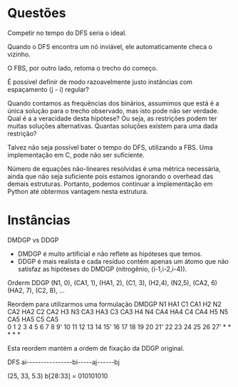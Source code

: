 # Questões
Competir no tempo do DFS seria o ideal.

Quando o DFS encontra um nó inviável, ele automaticamente checa o vizinho.

O FBS, por outro lado, retoma o trecho do começo.

É possível definir de modo razoavelmente justo instâncias com espaçamento (j - i) regular?

Quando contamos as frequências dos binários, assumimos que está é a única solução para o trecho observado, mas isto pode não ser verdade. Qual é a a veracidade desta hipótese? Ou seja, as restrições podem ter muitas soluções alternativas. Quantas soluções existem para uma dada restrição?

Talvez não seja possível bater o tempo do DFS, utilizando a FBS. Uma implementação em C, pode não ser suficiente.

Número de equações não-lineares resolvidas é uma métrica necessária, ainda que não seja suficiente pois estamos ignorando o overhead das demais estruturas. Portanto, podemos continuar a implementação em Python até obtermos vantagem nesta estrutura.

# Instâncias
DMDGP vs DDGP
- DMDGP é muito artificial e não reflete as hipóteses que temos.
- DDGP é mais realista e cada resíduo contém apenas um átomo que não satisfaz as hipóteses do DMDGP (nitrogênio, (i-1,i-2,i-4)).

Orderm DDGP
(N1, 0), (CA1, 1), (HA1, 2), (C1, 3), (H2,4), (N2,5), (CA2, 6) (HA2, 7), (C2, 8), ...

Reordem para utilizarmos uma formulação DMDGP
N1 HA1 C1 CA1 H2 N2 CA2 HA2 C2 CA2 H3 N3 CA3 HA3 C3 CA3 H4 N4 CA4 HA4 C4 CA4 H5 N5 CA5 HA5 C5 CA5  
0  1   2  3   4  5  6   7   8  9'  10 11 12  13  14 15' 16 17 18  19  20 21' 22 23 24  25  26 27'
          *         *                    *                    *                    *



Esta reordem mantém a ordem de fixação da DDGP original.

DFS
ai----------------bi-----aj------bj

(25, 33, 5.3)
b[28:33] = 010101010
